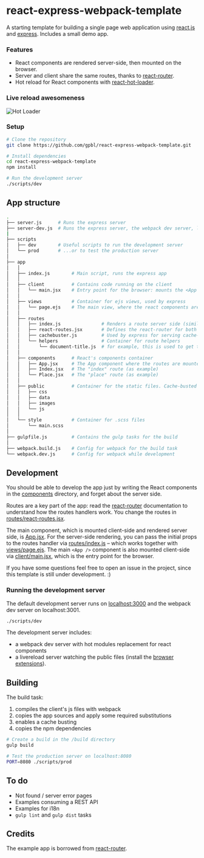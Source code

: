 # react-express-webpack-template

A starting template for building a single page web application using [react.js](http://www.reactjs.org) and [express](http://www.expressjs.com). Includes a small demo app.

### Features 

* React components are rendered server-side, then mounted on the browser.
* Server and client share the same routes, thanks to [react-router](https://github.com/rackt/react-router).
* Hot reload for React components with [react-hot-loader](https://github.com/gaearon/react-hot-loader).

### Live reload awesomeness

![Hot Loader](https://cloud.githubusercontent.com/assets/120693/5181393/404b734c-7496-11e4-8b1a-4e0654e0780b.gif)

### Setup

```bash
# Clone the repository
git clone https://github.com/gpbl/react-express-webpack-template.git

# Install dependencies
cd react-express-webpack-template
npm install

# Run the development server
./scripts/dev
```

## App structure

```bash
.
├── server.js      # Runs the express server
├── server-dev.js  # Runs the express server, the webpack dev server, livereload, and watches for .scss changes
|
├── scripts
│   ├── dev        # Useful scripts to run the development server
│   └── prod       # ...or to test the production server
│
├── app
│   │ 
│   ├── index.js        # Main script, runs the express app
│   │ 
│   ├── client          # Contains code running on the client
│   │   └── main.jsx    # Entry point for the browser: mounts the <App /> component on document.body.
│   │ 
│   ├── views           # Container for ejs views, used by express
│   │   └── page.ejs    # The main view, where the react components are rendered.
│   │ 
│   ├── routes
│   │   ├── index.js               # Renders a route server side (similar to client/main.jsx)
│   │   ├── react-routes.jsx       # Defines the react-router for both server and client
│   │   ├── cachebuster.js         # Used by express for serving cache-busted URLs
│   │   └── helpers                # Container for route helpers
│   │       └── document-title.js  # for example, this is used to get the <title> of the HTML document
│   │ 
│   ├── components      # React's components container
│   │   ├── App.jsx     # The App component where the routes are mounted
│   │   ├── Index.jsx   # The "index" route (as example)
│   │   └── Place.jsx   # The "place" route (as example)
│   │ 
│   ├── public          # Container for the static files. Cache-busted on build.
│   │   ├── css
│   │   ├── data
│   │   ├── images
│   │   └── js
│   │ 
│   └── style           # Container for .scss files
│       └── main.scss
│    
├── gulpfile.js         # Contains the gulp tasks for the build
│
├── webpack.build.js    # Config for webpack for the build task
└── webpack.dev.js      # Config for webpack while development

```

## Development 

You should be able to develop the app just by writing the React components in the [components](app/components) directory, and forget about the server side.

Routes are a key part of the app: read the [react-router](https://github.com/rackt/react-router) documentation to understand how the routes handlers work. You change the routes in [routes/react-routes.jsx](app/routes/react-routes.jsx).

The main component, which is mounted client-side and rendered server side, is [App.jsx](app/components/App.jsx). For the server-side rendering, you can pass the initial props to the routes handler via [routes/index.js](app/routes/index.js) – which works together with [views/page.ejs](app/views/page.ejs). The main `<App />` component is also mounted client-side via [client/main.jsx](app/client/main.jsx), which is the entry point for the browser.

If you have some questions feel free to open an issue in the project, since this template is still under development. :)

### Running the development server

The default development server runs on [localhost:3000](http://localhost:3000) and the webpack dev server on localhost:3001. 

```bash
./scripts/dev
```

The development server includes: 
* a webpack dev server with hot modules replacement for react components
* a livereload server watching the public files (install the [browser extensions](http://feedback.livereload.com/knowledgebase/articles/86242-how-do-i-install-and-use-the-browser-extensions)).

## Building

The build task:

1. compiles the client's js files with webpack
2. copies the app sources and apply some required substitutions
3. enables a cache busting
4. copies the npm dependencies

```bash
# Create a build in the /build directory
gulp build

# Test the production server on localhost:8080
PORT=8080 ./scripts/prod
```

## To do

* Not found / server error pages
* Examples consuming a REST API
* Examples for i18n
* `gulp lint` and `gulp dist` tasks

## Credits

The example app is borrowed from [react-router](https://github.com/rackt/react-router).
